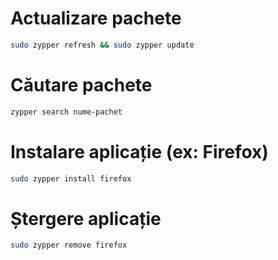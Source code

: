 # Actualizare pachete
```bash
sudo zypper refresh && sudo zypper update
```
# Căutare pachete
```bash
zypper search nume-pachet
```
# Instalare aplicație (ex: Firefox)
```bash
sudo zypper install firefox
```
# Ștergere aplicație
```bash
sudo zypper remove firefox
```
